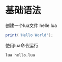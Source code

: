 # 基础语法

创建一个lua文件
helle.lua
```lua
print('Hello World');
```

使用lua命令运行
```bash
lua hello.lua
```







```lua

```